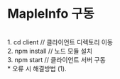 # MapleInfo 구동
<br>
1. cd client // 클라이언트 디렉토리 이동
<br>
2. npm install // 노드 모듈 설치
<br>
3. npm start // 클라이언트 서버 구동
<br>
* 오류 시 해결방법
  (1). 
